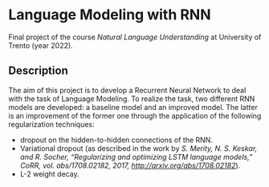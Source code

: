 # Language Modeling with RNN
Final project of the course *Natural Language Understanding* at University of Trento (year 2022).

## Description
The aim of this project is to develop a Recurrent Neural Network to deal with the task of Language Modeling.
To realize the task, two different RNN models are developed: a baseline model and an improved model. The latter is an improvement of the former one through the application of the
following regularization techniques:
- dropout on the hidden-to-hidden connections of the RNN.
- Variational dropout (as described in the work by *S. Merity, N. S. Keskar, and R. Socher, “Regularizing and
optimizing LSTM language models,” CoRR, vol. abs/1708.02182,
2017, http://arxiv.org/abs/1708.02182*).
- L-2 weight decay.
